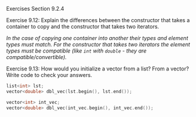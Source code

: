 Exercises Section 9.2.4

Exercise 9.12: Explain the differences between the constructor that takes a
container to copy and the constructor that takes two iterators.

_In the case of copying one container into another their types and element types must match. For the constructor that takes two iterators the element types must be compatible (like `int` with `double` - they are compatible/convertible)._

Exercise 9.13: How would you initialize a vector<double> from a
list<int>? From a vector<int>? Write code to check your answers.

```c++
list<int> lst;
vector<double> dbl_vec(lst.begin(), lst.end());

vector<int> int_vec;
vector<double> dbl_vec(int_vec.begin(), int_vec.end());
```